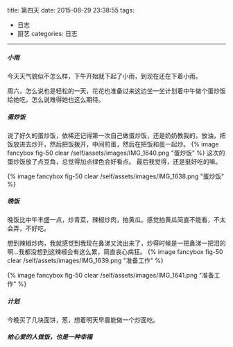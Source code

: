 title: 第四天
date: 2015-08-29 23:38:55
tags:
- 日志
- 厨艺
categories: 日志
---


##### 小雨
今天天气貌似不怎么样，下午开始就下起了小雨，到现在还在下着小雨。

周六，怎么说也是轻松的一天，花花也准备过来这边坐一坐计划着中午做个蛋炒饭给她吃，怎么说难得她也这么期待。

##### 蛋炒饭

说了好久的蛋炒饭，依稀还记得第一次自己做蛋炒饭，还是奶奶教我的，放油，把饭放进去炒开，然后把饭拨开，中间煎蛋，然后在把饭和蛋一起炒。
{% image fancybox fig-50 clear /self/assets/images/IMG_1640.png  "蛋炒饭" %}
这次的蛋炒饭放了点豆角，总觉得加点绿色会好看点。
最后我觉得，还是挺好吃的嘛。

{% image fancybox fig-50 clear /self/assets/images/IMG_1638.png  "蛋炒饭" %}

##### 晚饭
晚饭比中午丰盛一点，炒青菜，辣椒炒肉，拍黄瓜。感觉拍黄瓜简直不能看，不太会弄，不好吃。

想到辣椒炒肉，我就感觉到我现在鼻涕又流出来了，炒得时候是一把鼻涕一把泪的啊...我都没想到这辣椒会有这么累，简直丧心病狂。
{% image fancybox fig-50 clear /self/assets/images/IMG_1639.png  "准备工作" %}

{% image fancybox fig-50 clear /self/assets/images/IMG_1641.png  "准备工作" %}

##### 计划
今晚买了几块面饼，葱，想着明天早晨能做一个炒面吃。


##### 给心爱的人做饭，也是一种幸福